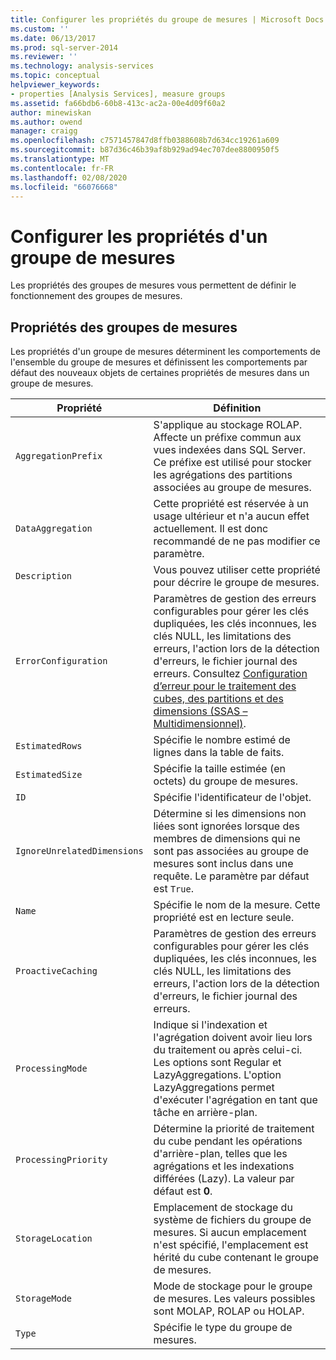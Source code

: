 ```yaml
---
title: Configurer les propriétés du groupe de mesures | Microsoft Docs
ms.custom: ''
ms.date: 06/13/2017
ms.prod: sql-server-2014
ms.reviewer: ''
ms.technology: analysis-services
ms.topic: conceptual
helpviewer_keywords:
- properties [Analysis Services], measure groups
ms.assetid: fa66bdb6-60b8-413c-ac2a-00e4d09f60a2
author: minewiskan
ms.author: owend
manager: craigg
ms.openlocfilehash: c7571457847d8ffb0388608b7d634cc19261a609
ms.sourcegitcommit: b87d36c46b39af8b929ad94ec707dee8800950f5
ms.translationtype: MT
ms.contentlocale: fr-FR
ms.lasthandoff: 02/08/2020
ms.locfileid: "66076668"
---
```

# <a name="configure-measure-group-properties"></a>Configurer les propriétés d'un groupe de mesures
  Les propriétés des groupes de mesures vous permettent de définir le fonctionnement des groupes de mesures.  
  
## <a name="measure-group-properties"></a>Propriétés des groupes de mesures  
 Les propriétés d'un groupe de mesures déterminent les comportements de l'ensemble du groupe de mesures et définissent les comportements par défaut des nouveaux objets de certaines propriétés de mesures dans un groupe de mesures.  
  
|Propriété|Définition|  
|--------------|----------------|  
|`AggregationPrefix`|S'applique au stockage ROLAP. Affecte un préfixe commun aux vues indexées dans SQL Server. Ce préfixe est utilisé pour stocker les agrégations des partitions associées au groupe de mesures.|  
|`DataAggregation`|Cette propriété est réservée à un usage ultérieur et n'a aucun effet actuellement. Il est donc recommandé de ne pas modifier ce paramètre.|  
|`Description`|Vous pouvez utiliser cette propriété pour décrire le groupe de mesures.|  
|`ErrorConfiguration`|Paramètres de gestion des erreurs configurables pour gérer les clés dupliquées, les clés inconnues, les clés NULL, les limitations des erreurs, l'action lors de la détection d'erreurs, le fichier journal des erreurs. Consultez [Configuration d’erreur pour le traitement des cubes, des partitions et des dimensions &#40;SSAS – Multidimensionnel&#41;](error-configuration-for-cube-partition-and-dimension-processing.md).|  
|`EstimatedRows`|Spécifie le nombre estimé de lignes dans la table de faits.|  
|`EstimatedSize`|Spécifie la taille estimée (en octets) du groupe de mesures.|  
|`ID`|Spécifie l'identificateur de l'objet.|  
|`IgnoreUnrelatedDimensions`|Détermine si les dimensions non liées sont ignorées lorsque des membres de dimensions qui ne sont pas associées au groupe de mesures sont inclus dans une requête. Le paramètre par défaut est `True`.|  
|`Name`|Spécifie le nom de la mesure. Cette propriété est en lecture seule.|  
|`ProactiveCaching`|Paramètres de gestion des erreurs configurables pour gérer les clés dupliquées, les clés inconnues, les clés NULL, les limitations des erreurs, l'action lors de la détection d'erreurs, le fichier journal des erreurs.|  
|`ProcessingMode`|Indique si l'indexation et l'agrégation doivent avoir lieu lors du traitement ou après celui-ci. Les options sont Regular et LazyAggregations. L'option LazyAggregations permet d'exécuter l'agrégation en tant que tâche en arrière-plan.|  
|`ProcessingPriority`|Détermine la priorité de traitement du cube pendant les opérations d'arrière-plan, telles que les agrégations et les indexations différées (Lazy). La valeur par défaut est **0**.|  
|`StorageLocation`|Emplacement de stockage du système de fichiers du groupe de mesures. Si aucun emplacement n'est spécifié, l'emplacement est hérité du cube contenant le groupe de mesures.|  
|`StorageMode`|Mode de stockage pour le groupe de mesures. Les valeurs possibles sont MOLAP, ROLAP ou HOLAP.|  
|`Type`|Spécifie le type du groupe de mesures.|  
  
  
